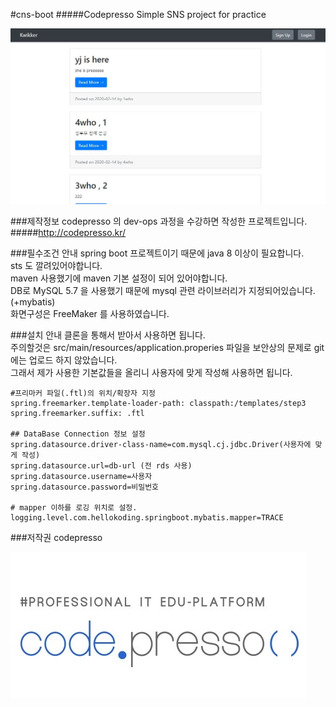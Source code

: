 #cns-boot
#####Codepresso Simple SNS project for practice

![메인페이지](./images/cns-boot.jpg)

###제작정보
codepresso 의 dev-ops 과정을 수강하면 작성한 프로젝트입니다.  
#####http://codepresso.kr/  

###필수조건 안내
spring boot 프로젝트이기 때문에 java 8 이상이 필요합니다.  
sts 도 깔려있어야합니다.  
maven 사용했기에 maven 기본 설정이 되어 있어야합니다.  
DB로 MySQL 5.7 을 사용했기 때문에 mysql 관련 라이브러리가 지정되어있습니다.(+mybatis)  
화면구성은 FreeMaker 를 사용하였습니다.  

###설치 안내 
클론을 통해서 받아서 사용하면 됩니다.  
주의할것은  src/main/resources/application.properies 파일을 보안상의 문제로 git 에는 업로드 하지 않았습니다.  
그래서 제가 사용한 기본값들을 올리니 사용자에 맞게 작성해 사용하면 됩니다.  

    #프리마커 파일(.ftl)의 위치/확장자 지정
    spring.freemarker.template-loader-path: classpath:/templates/step3
	spring.freemarker.suffix: .ftl
    
    ## DataBase Connection 정보 설정
	spring.datasource.driver-class-name=com.mysql.cj.jdbc.Driver(사용자에 맞게 작성)
	spring.datasource.url=db-url (전 rds 사용) 
	spring.datasource.username=사용자
	spring.datasource.password=비밀번호
    
	# mapper 이하를 로깅 위치로 설정.
	logging.level.com.hellokoding.springboot.mybatis.mapper=TRACE

###저작권
codepresso  

![codepresso log](./images/codepresso-logo.png)
